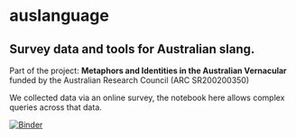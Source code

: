 # auslanguage
## Survey data and tools for Australian slang.

Part of the project: **Metaphors and Identities in the Australian Vernacular** funded by the Australian Research Council (ARC SR200200350)

We collected data via an online survey, the notebook here allows complex queries across that data.

[![Binder](https://mybinder.org/badge_logo.svg)](https://mybinder.org/v2/gh/smusgrav/auslanguage/tree/main)
